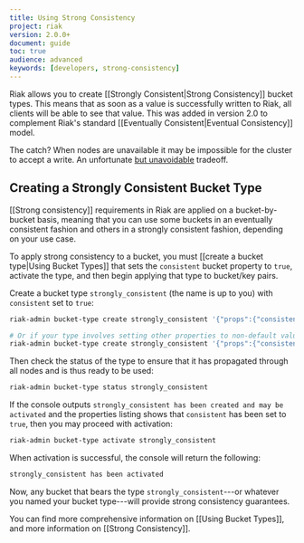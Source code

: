 ```yaml
---
title: Using Strong Consistency
project: riak
version: 2.0.0+
document: guide
toc: true
audience: advanced
keywords: [developers, strong-consistency]
---
```


Riak allows you to create [[Strongly Consistent|Strong Consistency]] bucket types. This means that as soon as a value is successfully written to Riak, all clients will be able to see that value. This was added in version 2.0 to complement Riak's standard [[Eventually Consistent|Eventual Consistency]] model.

The catch? When nodes are unavailable it may be impossible for the cluster to accept a write. An unfortunate [but unavoidable](http://en.wikipedia.org/wiki/CAP_theorem) tradeoff.

## Creating a Strongly Consistent Bucket Type

[[Strong consistency]] requirements in Riak are applied on a bucket-by-bucket basis, meaning that you can use some buckets in an eventually consistent fashion and others in a strongly consistent fashion, depending on your use case.

To apply strong consistency to a bucket, you must [[create a bucket type|Using Bucket Types]] that sets the `consistent` bucket property to `true`, activate the type, and then begin applying that type to bucket/key pairs.

Create a bucket type `strongly_consistent` (the name is up to you) with `consistent` set to `true`:

```bash
riak-admin bucket-type create strongly_consistent '{"props":{"consistent":true}}'

# Or if your type involves setting other properties to non-default values as well:
riak-admin bucket-type create strongly_consistent '{"props":{"consistent":true, ... other properties ... }}'
```

Then check the status of the type to ensure that it has propagated through all nodes and is thus ready to be used:

```bash
riak-admin bucket-type status strongly_consistent
```

If the console outputs `strongly_consistent has been created and may be activated` and the properties listing shows that `consistent` has been set to `true`, then you may proceed with activation:

```bash
riak-admin bucket-type activate strongly_consistent
```

When activation is successful, the console will return the following:

```bash
strongly_consistent has been activated
```

Now, any bucket that bears the type `strongly_consistent`---or whatever you named your bucket type---will provide strong consistency guarantees.

You can find more comprehensive information on [[Using Bucket Types]], and more information on [[Strong Consistency]].
